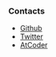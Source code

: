 ### Contacts
- [Github](https://github.com/tkoyasak)
- [Twitter](https://twitter.com/tkoyasak)
- [AtCoder](https://atcoder.jp/users/tkoyasak)
